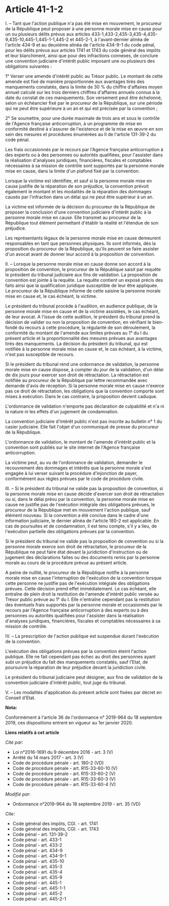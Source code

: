 # Article 41-1-2

I. – Tant que l'action publique n'a pas été mise en mouvement, le procureur de la République peut proposer à une personne
morale mise en cause pour un ou plusieurs délits prévus aux articles 433-1,433-2,435-3,435-4,435-9,435-10,445-1,445-1-1,445-2
et 445-2-1, à l'avant-dernier alinéa de l'article 434-9 et au deuxième alinéa de l'article 434-9-1 du code pénal, pour les
délits prévus aux articles 1741 et 1743 du code général des impôts et leur blanchiment, ainsi que pour des infractions
connexes, de conclure une convention judiciaire d'intérêt public imposant une ou plusieurs des obligations suivantes : 

1° Verser une amende d'intérêt public au Trésor public. Le montant de cette amende est fixé de manière proportionnée aux
avantages tirés des manquements constatés, dans la limite de 30 % du chiffre d'affaires moyen annuel calculé sur les trois
derniers chiffres d'affaires annuels connus à la date du constat de ces manquements. Son versement peut être échelonné, selon
un échéancier fixé par le procureur de la République, sur une période qui ne peut être supérieure à un an et qui est précisée
par la convention ; 

2° Se soumettre, pour une durée maximale de trois ans et sous le contrôle de l'Agence française anticorruption, à un
programme de mise en conformité destiné à s'assurer de l'existence et de la mise en œuvre en son sein des mesures et
procédures énumérées au II de l'article 131-39-2 du code pénal. 

Les frais occasionnés par le recours par l'Agence française anticorruption à des experts ou à des personnes ou autorités
qualifiées, pour l'assister dans la réalisation d'analyses juridiques, financières, fiscales et comptables nécessaires à sa
mission de contrôle sont supportés par la personne morale mise en cause, dans la limite d'un plafond fixé par la convention. 

Lorsque la victime est identifiée, et sauf si la personne morale mise en cause justifie de la réparation de son préjudice, la
convention prévoit également le montant et les modalités de la réparation des dommages causés par l'infraction dans un délai
qui ne peut être supérieur à un an. 

La victime est informée de la décision du procureur de la République de proposer la conclusion d'une convention judiciaire
d'intérêt public à la personne morale mise en cause. Elle transmet au procureur de la République tout élément permettant
d'établir la réalité et l'étendue de son préjudice. 

Les représentants légaux de la personne morale mise en cause demeurent responsables en tant que personnes physiques. Ils sont
informés, dès la proposition du procureur de la République, qu'ils peuvent se faire assister d'un avocat avant de donner leur
accord à la proposition de convention. 

II. – Lorsque la personne morale mise en cause donne son accord à la proposition de convention, le procureur de la République
saisit par requête le président du   tribunal judiciaire aux fins de validation. La proposition de convention est jointe à la
requête. La requête contient un exposé précis des faits ainsi que la qualification juridique susceptible de leur être
appliquée. Le procureur de la République informe de cette saisine la personne morale mise en cause et, le cas échéant, la
victime. 

Le président du tribunal procède à l'audition, en audience publique, de la personne morale mise en cause et de la victime
assistées, le cas échéant, de leur avocat. A l'issue de cette audition, le président du tribunal prend la décision de valider
ou non la proposition de convention, en vérifiant le bien-fondé du recours à cette procédure, la régularité de son
déroulement, la conformité du montant de l'amende aux limites prévues au 1° du I du présent article et la proportionnalité
des mesures prévues aux avantages tirés des manquements. La décision du président du tribunal, qui est notifiée à la personne
morale mise en cause et, le cas échéant, à la victime, n'est pas susceptible de recours. 

Si le président du tribunal rend une ordonnance de validation, la personne morale mise en cause dispose, à compter du jour de
la validation, d'un délai de dix jours pour exercer son droit de rétractation. La rétractation est notifiée au procureur de
la République par lettre recommandée avec demande d'avis de réception. Si la personne morale mise en cause n'exerce pas ce
droit de rétractation, les obligations que la convention comporte sont mises à exécution. Dans le cas contraire, la
proposition devient caduque. 

L'ordonnance de validation n'emporte pas déclaration de culpabilité et n'a ni la nature ni les effets d'un jugement de
condamnation. 

La convention judiciaire d'intérêt public n'est pas inscrite au bulletin n° 1 du casier judiciaire. Elle fait l'objet d'un
communiqué de presse du procureur de la République. 

L'ordonnance de validation, le montant de l'amende d'intérêt public et la convention sont publiés sur le site internet de
l'Agence française anticorruption. 

La victime peut, au vu de l'ordonnance de validation, demander le recouvrement des dommages et intérêts que la personne
morale s'est engagée à lui verser suivant la procédure d'injonction de payer, conformément aux règles prévues par le code de
procédure civile. 

III. – Si le président du tribunal ne valide pas la proposition de convention, si la personne morale mise en cause décide
d'exercer son droit de rétractation ou si, dans le délai prévu par la convention, la personne morale mise en cause ne
justifie pas de l'exécution intégrale des obligations prévues, le procureur de la République met en mouvement l'action
publique, sauf élément nouveau. Si la convention a été conclue dans le cadre d'une information judiciaire, le dernier alinéa
de l'article 180-2 est applicable. En cas de poursuites et de condamnation, il est tenu compte, s'il y a lieu, de l'exécution
partielle des obligations prévues par la convention. 

Si le président du tribunal ne valide pas la proposition de convention ou si la personne morale exerce son droit de
rétractation, le procureur de la République ne peut faire état devant la juridiction d'instruction ou de jugement des
déclarations faites ou des documents remis par la personne morale au cours de la procédure prévue au présent article. 

A peine de nullité, le procureur de la République notifie à la personne morale mise en cause l'interruption de l'exécution de
la convention lorsque cette personne ne justifie pas de l'exécution intégrale des obligations prévues. Cette décision prend
effet immédiatement. Le cas échéant, elle entraîne de plein droit la restitution de l'amende d'intérêt public versée au
Trésor public prévue au 1° du I. Elle n'entraîne cependant pas la restitution des éventuels frais supportés par la personne
morale et occasionnés par le recours par l'Agence française anticorruption à des experts ou à des personnes ou autorités
qualifiées pour l'assister dans la réalisation d'analyses juridiques, financières, fiscales et comptables nécessaires à sa
mission de contrôle. 

IV. – La prescription de l'action publique est suspendue durant l'exécution de la convention. 

L'exécution des obligations prévues par la convention éteint l'action publique. Elle ne fait cependant pas échec au droit des
personnes ayant subi un préjudice du fait des manquements constatés, sauf l'Etat, de poursuivre la réparation de leur
préjudice devant la juridiction civile. 

Le président du   tribunal judiciaire peut désigner, aux fins de validation de la convention judiciaire d'intérêt public,
tout juge du tribunal. 

V. – Les modalités d'application du présent article sont fixées par décret en Conseil d'Etat.

**Nota:**

Conformément à l'article 36 de l'ordonnance n° 2019-964 du 18 septembre 2019, ces dispositions entrent en vigueur au 1er
janvier 2020.

**Liens relatifs à cet article**

_Cité par_:

  - Loi n°2016-1691 du 9 décembre 2016 - art. 3 (V)
  - Arrêté du 14 mars 2017 - art. 3 (V)
  - Code de procédure pénale - art. 180-2 (VD)
  - Code de procédure pénale - art. R15-33-60-10 (V)
  - Code de procédure pénale - art. R15-33-60-2 (V)
  - Code de procédure pénale - art. R15-33-60-3 (V)
  - Code de procédure pénale - art. R15-33-60-4 (V)

_Modifié par_:

  - Ordonnance n°2019-964 du 18 septembre 2019 - art. 35 (VD)

_Cite_:

  - Code général des impôts, CGI. - art. 1741
  - Code général des impôts, CGI. - art. 1743
  - Code pénal - art. 131-39-2
  - Code pénal - art. 433-1
  - Code pénal - art. 433-2
  - Code pénal - art. 434-9
  - Code pénal - art. 434-9-1
  - Code pénal - art. 435-10
  - Code pénal - art. 435-3
  - Code pénal - art. 435-4
  - Code pénal - art. 435-9
  - Code pénal - art. 445-1
  - Code pénal - art. 445-1-1
  - Code pénal - art. 445-2
  - Code pénal - art. 445-2-1
